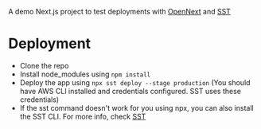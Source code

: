 A demo Next.js project to test deployments with [OpenNext](https://opennext.js.org/) and [SST](https://sst.dev/)

# Deployment

- Clone the repo
- Install node_modules using ```npm install```
- Deploy the app using ```npx sst deploy --stage production``` (You should have AWS CLI installed and credentials configured. SST uses these credentials)
- If the sst command doesn't work for you using npx, you can also install the SST CLI. For more info, check [SST](https://sst.dev/)